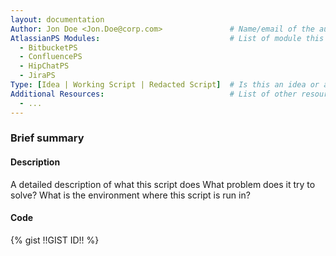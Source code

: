 ```yaml
---
layout: documentation
Author: Jon Doe <Jon.Doe@corp.com>               # Name/email of the author
AtlassianPS Modules:                             # List of module this entry uses
  - BitbucketPS
  - ConfluencePS
  - HipChatPS
  - JiraPS
Type: [Idea | Working Script | Redacted Script]  # Is this an idea or a working script?
Additional Resources:                            # List of other resources/modules needed in script
  - ...
---
```


### Brief summary

#### Description
A detailed description of what this script does
What problem does it try to solve?
What is the environment where this script is run in?

#### Code
{% gist !!GIST ID!! %}
